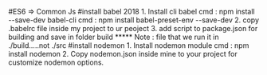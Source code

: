 #ES6 => Common Js
#install babel 2018 
    1. Install cli babel
        cmd : npm install --save-dev babel-cli
        cmd : npm install babel-preset-env --save-dev
    2. copy .babelrc file inside my project to ur peoject
    3. add script to package.json for building and save in folder build
***** Note : file that we run it in ./build.....not ./src
#install nodemon
    1. Install nodemon module
        cmd : npm install nodemon
    2. Copy nodemon.json inside mine to your project for customize nodemon options.